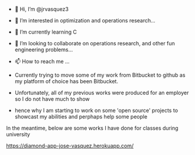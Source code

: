- 👋 Hi, I’m @jrvasquez3
- 👀 I’m interested in optimization and operations research...
- 🌱 I’m currently learning C
- 💞️ I’m looking to collaborate on operations research, and other fun engineering problems...
- 📫 How to reach me ...



- Currently trying to move some of my work from Bitbucket to github as my platform of choice has been Bitbucket.

- Unfortunately, all of my previous works were produced for an employer so I do not have much to show
- hence why I am starting to work on some 'open source' projects to showcast my abilities and perphaps help some people




In the meantime, below are some works I have done for classes during university

https://diamond-app-jose-vasquez.herokuapp.com/


